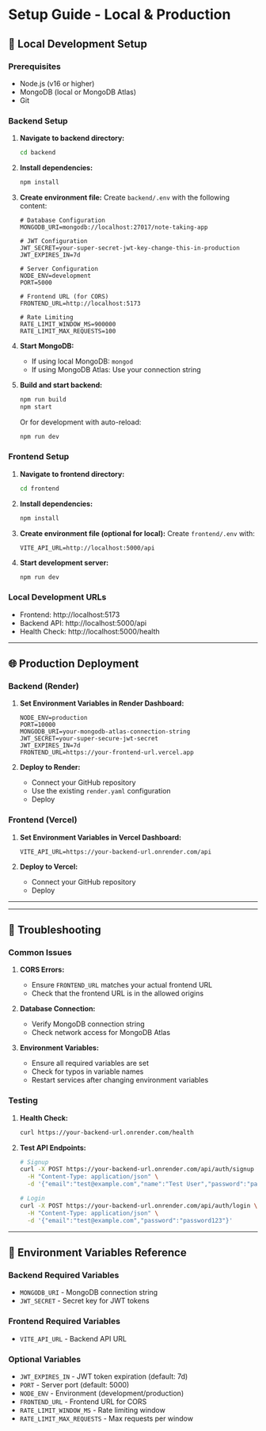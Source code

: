 # Setup Guide - Local & Production

## 🚀 Local Development Setup

### Prerequisites
- Node.js (v16 or higher)
- MongoDB (local or MongoDB Atlas)
- Git

### Backend Setup

1. **Navigate to backend directory:**
   ```bash
   cd backend
   ```

2. **Install dependencies:**
   ```bash
   npm install
   ```

3. **Create environment file:**
   Create `backend/.env` with the following content:
   ```env
   # Database Configuration
   MONGODB_URI=mongodb://localhost:27017/note-taking-app
   
   # JWT Configuration
   JWT_SECRET=your-super-secret-jwt-key-change-this-in-production
   JWT_EXPIRES_IN=7d
   
   # Server Configuration
   NODE_ENV=development
   PORT=5000
   
   # Frontend URL (for CORS)
   FRONTEND_URL=http://localhost:5173
   
   # Rate Limiting
   RATE_LIMIT_WINDOW_MS=900000
   RATE_LIMIT_MAX_REQUESTS=100
   ```

4. **Start MongoDB:**
   - If using local MongoDB: `mongod`
   - If using MongoDB Atlas: Use your connection string

5. **Build and start backend:**
   ```bash
   npm run build
   npm start
   ```
   Or for development with auto-reload:
   ```bash
   npm run dev
   ```

### Frontend Setup

1. **Navigate to frontend directory:**
   ```bash
   cd frontend
   ```

2. **Install dependencies:**
   ```bash
   npm install
   ```

3. **Create environment file (optional for local):**
   Create `frontend/.env` with:
   ```env
   VITE_API_URL=http://localhost:5000/api
   ```

4. **Start development server:**
   ```bash
   npm run dev
   ```

### Local Development URLs
- Frontend: http://localhost:5173
- Backend API: http://localhost:5000/api
- Health Check: http://localhost:5000/health

---

## 🌐 Production Deployment

### Backend (Render)

1. **Set Environment Variables in Render Dashboard:**
   ```
   NODE_ENV=production
   PORT=10000
   MONGODB_URI=your-mongodb-atlas-connection-string
   JWT_SECRET=your-super-secure-jwt-secret
   JWT_EXPIRES_IN=7d
   FRONTEND_URL=https://your-frontend-url.vercel.app
   ```

2. **Deploy to Render:**
   - Connect your GitHub repository
   - Use the existing `render.yaml` configuration
   - Deploy

### Frontend (Vercel)

1. **Set Environment Variables in Vercel Dashboard:**
   ```
   VITE_API_URL=https://your-backend-url.onrender.com/api
   ```

2. **Deploy to Vercel:**
   - Connect your GitHub repository
   - Deploy

---

---

## 🔧 Troubleshooting

### Common Issues

1. **CORS Errors:**
   - Ensure `FRONTEND_URL` matches your actual frontend URL
   - Check that the frontend URL is in the allowed origins

2. **Database Connection:**
   - Verify MongoDB connection string
   - Check network access for MongoDB Atlas


4. **Environment Variables:**
   - Ensure all required variables are set
   - Check for typos in variable names
   - Restart services after changing environment variables

### Testing

1. **Health Check:**
   ```bash
   curl https://your-backend-url.onrender.com/health
   ```

2. **Test API Endpoints:**
   ```bash
   # Signup
   curl -X POST https://your-backend-url.onrender.com/api/auth/signup \
     -H "Content-Type: application/json" \
     -d '{"email":"test@example.com","name":"Test User","password":"password123"}'
   
   # Login
   curl -X POST https://your-backend-url.onrender.com/api/auth/login \
     -H "Content-Type: application/json" \
     -d '{"email":"test@example.com","password":"password123"}'
   ```

---

## 📝 Environment Variables Reference

### Backend Required Variables
- `MONGODB_URI` - MongoDB connection string
- `JWT_SECRET` - Secret key for JWT tokens

### Frontend Required Variables
- `VITE_API_URL` - Backend API URL

### Optional Variables
- `JWT_EXPIRES_IN` - JWT token expiration (default: 7d)
- `PORT` - Server port (default: 5000)
- `NODE_ENV` - Environment (development/production)
- `FRONTEND_URL` - Frontend URL for CORS
- `RATE_LIMIT_WINDOW_MS` - Rate limiting window
- `RATE_LIMIT_MAX_REQUESTS` - Max requests per window
